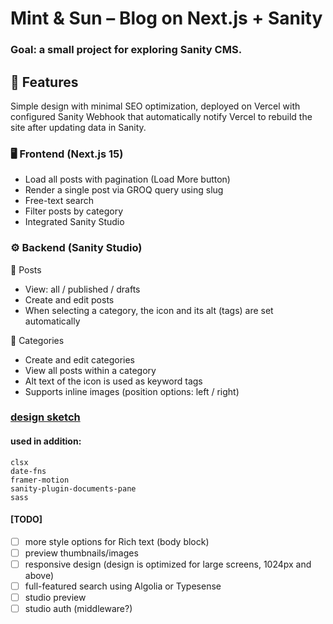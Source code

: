 # Mint & Sun – Blog on Next.js + Sanity

### Goal: a small project for exploring Sanity CMS.

## 🚀 Features

Simple design with minimal SEO optimization, deployed on Vercel with configured Sanity Webhook that automatically notify Vercel to rebuild the site after updating data in Sanity.

### 🖥️ Frontend (Next.js 15)

- Load all posts with pagination (Load More button)
- Render a single post via GROQ query using slug
- Free-text search
- Filter posts by category
- Integrated Sanity Studio

### ⚙️ Backend (Sanity Studio)

📌 Posts

- View: all / published / drafts
- Create and edit posts
- When selecting a category, the icon and its alt (tags) are set automatically

📂 Categories

- Create and edit categories
- View all posts within a category
- Alt text of the icon is used as keyword tags
- Supports inline images (position options: left / right)

### [design sketch](https://excalidraw.com/#json=RSmZXVfYtyhUMBPwriHsZ,AFBSdJr8jcngmlqm3sOzSg)

#### used in addition:

```
clsx
date-fns
framer-motion
sanity-plugin-documents-pane
sass
```

#### [TODO]

- [ ] more style options for Rich text (body block)
- [ ] preview thumbnails/images
- [ ] responsive design (design is optimized for large screens, 1024px and above)
- [ ] full-featured search using Algolia or Typesense
- [ ] studio preview
- [ ] studio auth (middleware?)

